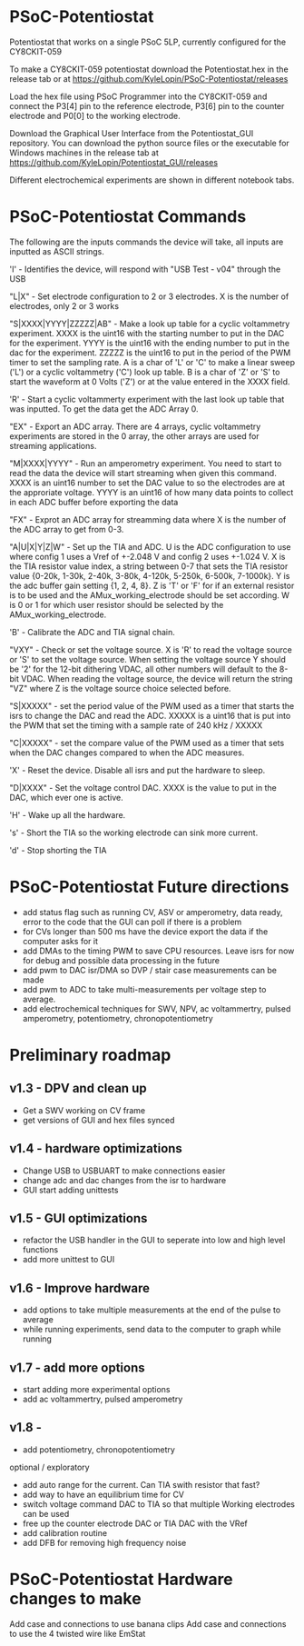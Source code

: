 # PSoC-Potentiostat
Potentiostat that works on a single PSoC 5LP, currently configured for the CY8CKIT-059

To make a CY8CKIT-059 potentiostat download the Potentiostat.hex in the release tab or at
https://github.com/KyleLopin/PSoC-Potentiostat/releases

Load the hex file using PSoC Programmer into the CY8CKIT-059 and connect the P3[4] pin to the reference electrode, P3[6] pin to the counter electrode and P0[0] to the working electrode.

Download the Graphical User Interface from the Potentiostat_GUI repository.  You can download the python source files or the executable for Windows machines in the release tab at https://github.com/KyleLopin/Potentiostat_GUI/releases

Different electrochemical experiments are shown in different notebook tabs.



# PSoC-Potentiostat Commands

The following are the inputs commands the device will take, all inputs are inputted as ASCII strings.

'I' - Identifies the device, will respond with "USB Test - v04" through the USB

"L|X" - Set electrode configuration to 2 or 3 electrodes.  X is the number of electrodes, only 2 or 3 works

"S|XXXX|YYYY|ZZZZZ|AB" - Make a look up table for a cyclic voltammetry experiment.  XXXX is the  uint16 with the starting number to put in the DAC for the experiment.  YYYY is the uint16 with the ending number to put in the dac for the experiment.  ZZZZZ is the uint16 to put in the period of the PWM timer to set the sampling rate.   A is a char of 'L' or 'C' to make a linear sweep ('L') or a cyclic voltammetry ('C') look up table.  B is a char of 'Z' or 'S' to start the waveform at 0 Volts ('Z') or at the value entered in the XXXX field.

'R' - Start a cyclic voltammerty experiment with the last look up table that was inputted.  To get the data get the ADC Array 0.

"EX" - Export an ADC array.  There are 4 arrays, cyclic voltammetry experiments are stored in the 0 array, the other arrays are used for streaming applications.

"M|XXXX|YYYY" - Run an amperometry experiment.  You need to start to read the data the device will start streaming when given this command. XXXX is an uint16 number to set the DAC value to so the electrodes are at the approriate voltage.  YYYY is an uint16 of how many data points to collect in each ADC buffer before exporting the data

"FX" - Exprot an ADC array for streamming data where X is the number of the ADC array to get from 0-3.

"A|U|X|Y|Z|W" - Set up the TIA and ADC.  U is the ADC configuration to use where config 1 uses a Vref of +-2.048 V and config 2 uses +-1.024 V.  X is the TIA resistor value index, a string between 0-7 that sets the TIA resistor value {0-20k, 1-30k, 2-40k, 3-80k, 4-120k, 5-250k, 6-500k, 7-1000k}.  Y is the adc buffer gain setting {1, 2, 4, 8}.  Z is 'T' or 'F' for if an external resistor is to be used and the AMux_working_electrode should be set according.  W is 0 or 1 for which user resistor should be selected by the AMux_working_electrode.

'B' - Calibrate the ADC and TIA signal chain.

"VXY" - Check or set the voltage source.  X is 'R' to read the voltage source or 'S' to set the voltage source.  When setting the voltage source Y should be '2' for the 12-bit dithering VDAC, all other numbers will default to the 8-bit VDAC.  When reading the voltage source, the device will return the string "VZ" where Z is the voltage source choice selected before.

"S|XXXXX" - set the period value of the PWM used as a timer that starts the isrs to change the DAC and read the ADC.  XXXXX is a uint16 that is put into the PWM that set the timing with a sample rate of 240 kHz / XXXXX

"C|XXXXX" - set the compare value of the PWM used as a timer that sets when the DAC changes compared to when the ADC measures.

'X' - Reset the device.  Disable all isrs and put the hardware to sleep.

"D|XXXX" - Set the voltage control DAC.  XXXX is the value to put in the DAC, which ever one is active.

'H' - Wake up all the hardware.

's' - Short the TIA so the working electrode can sink more current.

'd' - Stop shorting the TIA

# PSoC-Potentiostat Future directions

- add status flag such as running CV, ASV or amperometry, data ready, error to the code that the GUI can poll if there is a problem
- for CVs longer than 500 ms have the device export the data if the computer asks for it
- add DMAs to the timing PWM to save CPU resources.   Leave isrs for now for debug and possible data processing in the future
- add pwm to DAC isr/DMA so DVP / stair case measurements can be made
- add pwm to ADC to take multi-measurements per voltage step to average.
- add electrochemical techniques for SWV, NPV, ac voltammertry, pulsed amperometry, potentiometry, chronopotentiometry


# Preliminary roadmap
## v1.3 - DPV and clean up
- Get a SWV working on CV frame
- get versions of GUI and hex files synced

## v1.4 - hardware optimizations
- Change USB to USBUART to make connections easier
- change adc and dac changes from the isr to hardware
- GUI start adding unittests

## v1.5 - GUI optimizations
- refactor the USB handler in the GUI to seperate into low and high level functions
- add more unittest to GUI

## v1.6 - Improve hardware
- add options to take multiple measurements at the end of the pulse to average
- while running experiments, send data to the computer to graph while running

## v1.7 - add more options
- start adding more experimental options
- add ac voltammertry, pulsed amperometry

## v1.8 - 
- add potentiometry, chronopotentiometry

optional / exploratory
- add auto range for the current.  Can TIA swith resistor that fast?
- add way to have an equilibrium time for CV
- switch voltage command DAC to TIA so that multiple Working electrodes can be used
- free up the counter electrode DAC or TIA DAC with the VRef
- add calibration routine
- add DFB for removing high frequency noise


# PSoC-Potentiostat Hardware changes to make

Add case and connections to use banana clips
Add case and connections to use the 4 twisted wire like EmStat

